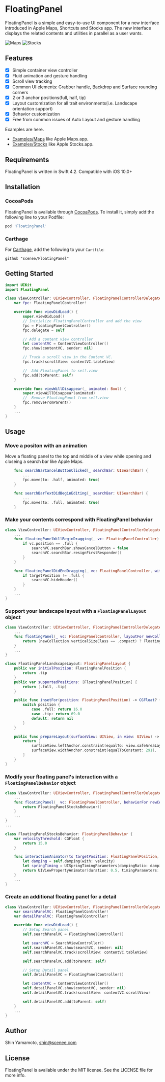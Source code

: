 #  FloatingPanel

FloatingPanel is a simple and easy-to-use UI component for a new interface introduced in Apple Maps, Shortcuts and Stocks app.
The new interface displays the related contents and utilities in parallel as a user wants.

![Maps](https://github.com/SCENEE/FloatingPanel/blob/master/assets/maps.gif)
![Stocks](https://github.com/SCENEE/FloatingPanel/blob/master/assets/stocks.gif)


## Features

- [x] Simple container view controller
- [x] Fluid animation and gesture handling
- [x] Scroll view tracking
- [x] Common UI elements: Grabber handle, Backdrop and Surface rounding corners
- [x] 2 or 3 anchor positions(full, half, tip)
- [x] Layout customization for all trait environments(i.e. Landscape orientation support)
- [x] Behavior customization
- [x] Free from common issues of Auto Layout and gesture handling

Examples are here.

- [Examples/Maps](https://github.com/SCENEE/FloatingPanel/tree/master/Examples/Maps) like Apple Maps.app.
- [Examples/Stocks](https://github.com/SCENEE/FloatingPanel/tree/master/Examples/Stocks) like Apple Stocks.app.

## Requirements

FloatingPanel is written in Swift 4.2. Compatible with iOS 10.0+

## Installation

### CocoaPods

FloatingPanel is available through [CocoaPods](https://cocoapods.org). To install
it, simply add the following line to your Podfile:

```ruby
pod 'FloatingPanel'
```

### Carthage

For [Carthage](https://github.com/Carthage/Carthage), add the following to your `Cartfile`:

```ogdl
github "scenee/FloatingPanel"
```


## Getting Started

```swift
import UIKit
import FloatingPanel

class ViewController: UIViewController, FloatingPanelControllerDelegate {
    var fpc: FloatingPanelController!

    override func viewDidLoad() {
        super.viewDidLoad()
        // Initialize FloatingPanelController and add the view
        fpc = FloatingPanelController()
        fpc.delegate = self

        // Add a content view controller
        let contentVC = ContentViewController()
        fpc.show(contentVC, sender: nil)

        // Track a scroll view in the Content VC.
        fpc.track(scrollView: contentVC.tableView)

        //  Add FloatingPanel to self.view
        fpc.add(toParent: self)
    }

    override func viewWillDisappear(_ animated: Bool) {
        super.viewWillDisappear(animated)
        //  Remove FloatingPanel from self.view
        fpc.removeFromParent()
    }
    ...
}
```

## Usage

### Move a positon with an animation

Move a floating panel to the top and middle of a view while opening and closeing a search bar like Apple Maps.

```swift
    func searchBarCancelButtonClicked(_ searchBar: UISearchBar) {
        ...
        fpc.move(to: .half, animated: true)
    }

    func searchBarTextDidBeginEditing(_ searchBar: UISearchBar) {
        ...
        fpc.move(to: .full, animated: true)
    }
```

### Make your contents correspond with FloatingPanel behavior

```swift
class ViewController: UIViewController, FloatingPanelControllerDelegate {
    ...
    func floatingPanelWillBeginDragging(_ vc: FloatingPanelController) {
        if vc.position == .full {
            searchVC.searchBar.showsCancelButton = false
            searchVC.searchBar.resignFirstResponder()
        }
    }

    func floatingPanelDidEndDragging(_ vc: FloatingPanelController, withVelocity velocity: CGPoint, targetPosition: FloatingPanelPosition) {
        if targetPosition != .full {
            searchVC.hideHeader()
        }
    }
    ...
}
```

### Support your landscape layout with a `FloatingPanelLayout` object

```swift
class ViewController: UIViewController, FloatingPanelControllerDelegate {
    ...
    func floatingPanel(_ vc: FloatingPanelController, layoutFor newCollection: UITraitCollection) -> FloatingPanelLayout? {
        return (newCollection.verticalSizeClass == .compact) ? FloatingPanelLandscapeLayout() : nil
    }
    ...
}

class FloatingPanelLandscapeLayout: FloatingPanelLayout {
    public var initialPosition: FloatingPanelPosition {
        return .tip
    }
    public var supportedPositions: [FloatingPanelPosition] {
        return [.full, .tip]
    }

    public func insetFor(position: FloatingPanelPosition) -> CGFloat? {
        switch position {
            case .full: return 16.0
            case .tip: return 69.0
            default: return nil
        }
    }

    public func prepareLayout(surfaceView: UIView, in view: UIView) -> [NSLayoutConstraint] {
        return [
            surfaceView.leftAnchor.constraint(equalTo: view.safeAreaLayoutGuid.leftAnchor, constant: 8.0),
            surfaceView.widthAnchor.constraint(equalToConstant: 291),
        ]
    }
}
```

### Modify your floating panel's interaction with a `FloatingPanelBehavior` object

```swift
class ViewController: UIViewController, FloatingPanelControllerDelegate {
    ...
    func floatingPanel(_ vc: FloatingPanelController, behaviorFor newCollection: UITraitCollection) -> FloatingPanelBehavior? {
        return FloatingPanelStocksBehavior()
    }
    ...
}
...

class FloatingPanelStocksBehavior: FloatingPanelBehavior {
    var velocityThreshold: CGFloat {
        return 15.0
    }

    func interactionAnimator(to targetPosition: FloatingPanelPosition, with velocity: CGVector) -> UIViewPropertyAnimator {
        let damping = self.damping(with: velocity)
        let springTiming = UISpringTimingParameters(dampingRatio: damping, initialVelocity: velocity)
        return UIViewPropertyAnimator(duration: 0.5, timingParameters: springTiming)
    }
    ...
}
```

### Create an additional floating panel for a detail

```swift
class ViewController: UIViewController, FloatingPanelControllerDelegate {
    var searchPanelVC: FloatingPanelController!
    var detailPanelVC: FloatingPanelController!

    override func viewDidLoad() {
        // Setup Search panel
        self.searchPanelVC = FloatingPanelController()

        let searchVC = SearchViewController()
        self.searchPanelVC.show(searchVC, sender: nil)
        self.searchPanelVC.track(scrollView: contentVC.tableView)

        self.searchPanelVC.add(toParent: self)

        // Setup Detail panel
        self.detailPanelVC = FloatingPanelController()

        let contentVC = ContentViewController()
        self.detailPanelVC.show(contentVC, sender: nil)
        self.detailPanelVC.track(scrollView: contentVC.scrollView)

        self.detailPanelVC.add(toParent: self)
    }
    ...
}
```

## Author

Shin Yamamoto, shin@scenee.com

## License

FloatingPanel is available under the MIT license. See the LICENSE file for more info.
